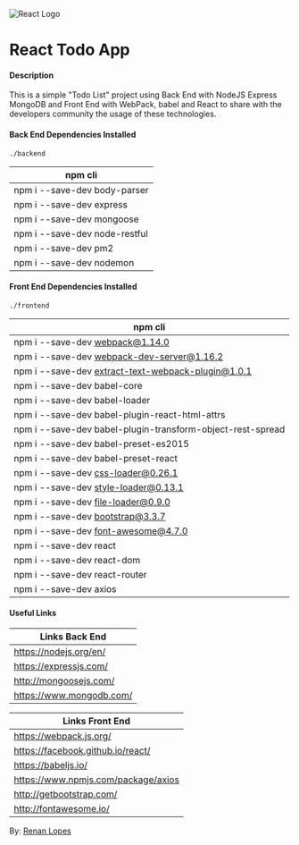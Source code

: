 ![React Logo](http://renanlopes.com/img/external-logos/react.png)

# React Todo App

#### Description

This is a simple "Todo List" project using Back End with NodeJS Express MongoDB and Front End with WebPack, babel and React to share with the developers community the usage of these technologies.

#### Back End Dependencies Installed

```./backend```

| npm cli |
| ----- |
| npm i --save-dev body-parser |
| npm i --save-dev express |
| npm i --save-dev mongoose |
| npm i --save-dev node-restful |
| npm i --save-dev pm2 |
| npm i --save-dev nodemon |

#### Front End Dependencies Installed

```./frontend```

| npm cli |
| ----- |
| npm i --save-dev webpack@1.14.0 |
| npm i --save-dev webpack-dev-server@1.16.2 |
| npm i --save-dev extract-text-webpack-plugin@1.0.1 |
| npm i --save-dev babel-core |
| npm i --save-dev babel-loader |
| npm i --save-dev babel-plugin-react-html-attrs |
| npm i --save-dev babel-plugin-transform-object-rest-spread |
| npm i --save-dev babel-preset-es2015 |
| npm i --save-dev babel-preset-react |
| npm i --save-dev css-loader@0.26.1 |
| npm i --save-dev style-loader@0.13.1 |
| npm i --save-dev file-loader@0.9.0 |
| npm i --save-dev bootstrap@3.3.7 |
| npm i --save-dev font-awesome@4.7.0 |
| npm i --save-dev react |
| npm i --save-dev react-dom |
| npm i --save-dev react-router |
| npm i --save-dev axios |

#### Useful Links

| Links Back End |
| ----- |
| https://nodejs.org/en/ |
| https://expressjs.com/ |
| http://mongoosejs.com/ |
| https://www.mongodb.com/ |

| Links Front End |
| ----- |
| https://webpack.js.org/ |
| https://facebook.github.io/react/ |
| https://babeljs.io/ |
| https://www.npmjs.com/package/axios |
| http://getbootstrap.com/ |
| http://fontawesome.io/ |


By: [Renan Lopes](https://www.renanlopes.com/)
